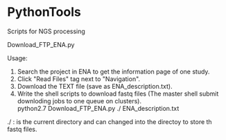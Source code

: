 # PythonTools
Scripts for NGS processing

Download_FTP_ENA.py

Usage:
1. Search the project in ENA to get the information page of one study.  
2. Click "Read Files" tag next to "Navigation".  
3. Download the TEXT file (save as ENA_description.txt).  
4. Write the shell scripts to download fastq files (The master shell submit downloding jobs to one queue on clusters).  
python2.7 Download_FTP_ENA.py  ./  ENA_description.txt  

./ : is the current directory and can changed into the directoy to store th fastq files.  

